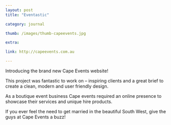 ```yaml
---
layout: post
title: "Eventastic"

category: journal

thumb: /images/thumb-capeevents.jpg

extra:

link: http://capeevents.com.au

---
```


Introducing the brand new Cape Events website!

This project was fantastic to work on – inspiring clients and a great brief to create a clean, modern and user friendly design.

As a boutique event business Cape events required an online presence to showcase their services and unique hire products. 

If you ever feel the need to get married in the beautiful South West, give the guys at Cape Events a buzz!